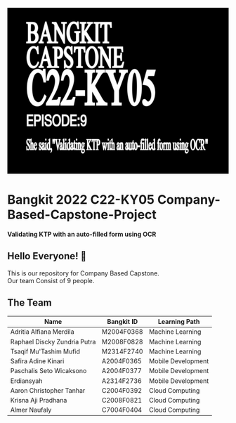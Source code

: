 ![Eva banner](/profile/eva_banner.png "Evangelion Banner")
# Bangkit 2022 C22-KY05 Company-Based-Capstone-Project
**Validating KTP with an auto-filled form using OCR**   
## Hello Everyone! 👋 
This is our repository for Company Based Capstone.  
Our team Consist of 9 people.  
## The Team
| Name  | Bangkit ID | Learning Path |
| ------------- | ------------- | ------------- |
| Adritia Alfiana Merdila | M2004F0368 | Machine Learning |
| Raphael Discky Zundria Putra  | M2008F0828 | Machine Learning |
| Tsaqif Mu'Tashim Mufid  | M2314F2740 | Machine Learning |
| Safira Adine Kinari | A2004F0365 | Mobile Development |
| Paschalis Seto Wicaksono | A2004F0377 | Mobile Development |
| Erdiansyah | A2314F2736 | Mobile Development |
| Aaron Christopher Tanhar | C2004F0392 | Cloud Computing |
| Krisna Aji Pradhana | C2008F0821 | Cloud Computing |
| Almer Naufaly | C7004F0404 | Cloud Computing |
